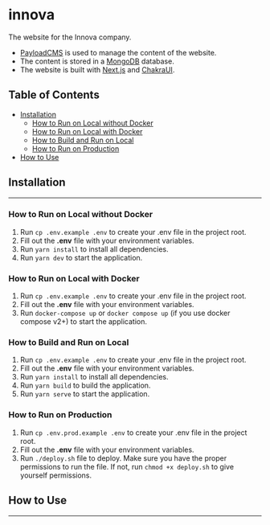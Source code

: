 # innova

The website for the Innova company.

- [PayloadCMS](https://payloadcms.com/) is used to manage the content of the website.
- The content is stored in a [MongoDB](https://www.mongodb.com/) database.
- The website is built with [Next.js](https://nextjs.org/) and [ChakraUI](https://chakra-ui.com/).

## Table of Contents

- [Installation](#installation)
  - [How to Run on Local without Docker](#how-to-run-on-local-without-docker)
  - [How to Run on Local with Docker](#how-to-run-on-local-with-docker)
  - [How to Build and Run on Local](#how-to-build-and-run-on-local)
  - [How to Run on Production](#how-to-run-on-production)
- [How to Use](#how-to-use)

## Installation

---

### How to Run on Local without Docker

1. Run `cp .env.example .env` to create your .env file in the project root.
2. Fill out the **.env** file with your environment variables.
3. Run `yarn install` to install all dependencies.
4. Run `yarn dev` to start the application.

### How to Run on Local with Docker

1. Run `cp .env.example .env` to create your .env file in the project root.
2. Fill out the **.env** file with your environment variables.
3. Run `docker-compose up` or `docker compose up` (if you use docker compose v2+) to start the application.

### How to Build and Run on Local

1. Run `cp .env.example .env` to create your .env file in the project root.
2. Fill out the **.env** file with your environment variables.
3. Run `yarn install` to install all dependencies.
4. Run `yarn build` to build the application.
5. Run `yarn serve` to start the application.

### How to Run on Production

1. Run `cp .env.prod.example .env` to create your .env file in the project root.
2. Fill out the **.env** file with your environment variables.
3. Run `./deploy.sh` file to deploy. Make sure you have the proper permissions to run the file. If not, run `chmod +x deploy.sh` to give yourself permissions.

## How to Use

---

<!-- TODO: Custom Pages and how to add them (name of the custom pages)  -->
<!-- TODO: How to add a new page -->
<!-- TODO: How to add menu -->
<!-- TODO: How to add footer -->
